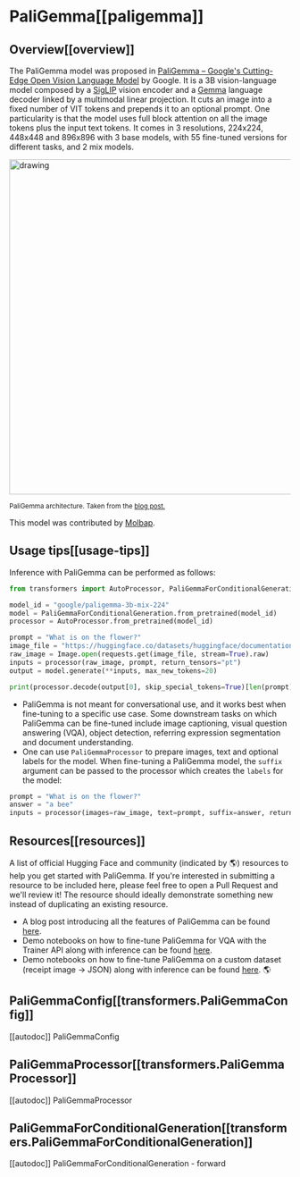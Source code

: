 <!--Copyright 2024 The HuggingFace Team. All rights reserved.

Licensed under the Apache License, Version 2.0 (the "License"); you may not use this file except in compliance with
the License. You may obtain a copy of the License at

http://www.apache.org/licenses/LICENSE-2.0

Unless required by applicable law or agreed to in writing, software distributed under the License is distributed on
an "AS IS" BASIS, WITHOUT WARRANTIES OR CONDITIONS OF ANY KIND, either express or implied. See the License for the
specific language governing permissions and limitations under the License.

⚠️ Note that this file is in Markdown but contain specific syntax for our doc-builder (similar to MDX) that may not be
rendered properly in your Markdown viewer.

-->

# PaliGemma[[paligemma]]

## Overview[[overview]]

The PaliGemma model was proposed in [PaliGemma – Google's Cutting-Edge Open Vision Language Model](https://huggingface.co/blog/paligemma) by Google. It is a 3B vision-language model composed by a [SigLIP](siglip) vision encoder and a [Gemma](gemma) language decoder linked by a multimodal linear projection. It cuts an image into a fixed number of VIT tokens and prepends it to an optional prompt. One particularity is that the model uses full block attention on all the image tokens plus the input text tokens. It comes in 3 resolutions, 224x224, 448x448 and 896x896 with 3 base models, with 55 fine-tuned versions for different tasks, and 2 mix models.

<img src="https://huggingface.co/datasets/huggingface/documentation-images/resolve/main/blog/paligemma/paligemma_arch.png"
alt="drawing" width="600"/>

<small> PaliGemma architecture. Taken from the <a href="https://huggingface.co/blog/paligemma">blog post.</a> </small>

This model was contributed by [Molbap](https://huggingface.co/Molbap).

## Usage tips[[usage-tips]]

Inference with PaliGemma can be performed as follows:

```python
from transformers import AutoProcessor, PaliGemmaForConditionalGeneration

model_id = "google/paligemma-3b-mix-224"
model = PaliGemmaForConditionalGeneration.from_pretrained(model_id)
processor = AutoProcessor.from_pretrained(model_id)

prompt = "What is on the flower?"
image_file = "https://huggingface.co/datasets/huggingface/documentation-images/resolve/main/bee.jpg?download=true"
raw_image = Image.open(requests.get(image_file, stream=True).raw)
inputs = processor(raw_image, prompt, return_tensors="pt")
output = model.generate(**inputs, max_new_tokens=20)

print(processor.decode(output[0], skip_special_tokens=True)[len(prompt):])
```

- PaliGemma is not meant for conversational use, and it works best when fine-tuning to a specific use case. Some downstream tasks on which PaliGemma can be fine-tuned include image captioning, visual question answering (VQA), object detection, referring expression segmentation and document understanding.
- One can use `PaliGemmaProcessor` to prepare images, text and optional labels for the model. When fine-tuning a PaliGemma model, the `suffix` argument can be passed to the processor which creates the `labels` for the model:

```python
prompt = "What is on the flower?"
answer = "a bee"
inputs = processor(images=raw_image, text=prompt, suffix=answer, return_tensors="pt")
```

## Resources[[resources]]

A list of official Hugging Face and community (indicated by 🌎) resources to help you get started with PaliGemma. If you're interested in submitting a resource to be included here, please feel free to open a Pull Request and we'll review it! The resource should ideally demonstrate something new instead of duplicating an existing resource.

- A blog post introducing all the features of PaliGemma can be found [here](https://huggingface.co/blog/paligemma).
- Demo notebooks on how to fine-tune PaliGemma for VQA with the Trainer API along with inference can be found [here](https://github.com/huggingface/notebooks/tree/main/examples/paligemma).
- Demo notebooks on how to fine-tune PaliGemma on a custom dataset (receipt image -> JSON) along with inference can be found [here](https://github.com/NielsRogge/Transformers-Tutorials/tree/master/PaliGemma). 🌎

## PaliGemmaConfig[[transformers.PaliGemmaConfig]]

[[autodoc]] PaliGemmaConfig

## PaliGemmaProcessor[[transformers.PaliGemmaProcessor]]

[[autodoc]] PaliGemmaProcessor

## PaliGemmaForConditionalGeneration[[transformers.PaliGemmaForConditionalGeneration]]

[[autodoc]] PaliGemmaForConditionalGeneration
    - forward
